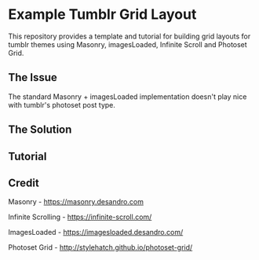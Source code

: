 # Example Tumblr Grid Layout

This repository provides a template and tutorial for building grid layouts for tumblr themes using Masonry, imagesLoaded, Infinite Scroll and Photoset Grid.

## The Issue
The standard Masonry + imagesLoaded implementation doesn't play nice with tumblr's photoset post type.

## The Solution

## Tutorial

## Credit
Masonry - https://masonry.desandro.com

Infinite Scrolling - https://infinite-scroll.com/

ImagesLoaded - https://imagesloaded.desandro.com/

Photoset Grid - http://stylehatch.github.io/photoset-grid/

